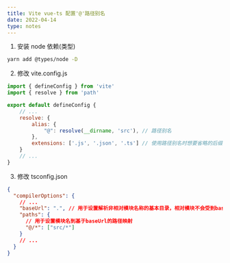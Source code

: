 ```yaml
---
title: Vite vue-ts 配置'@'路径别名
date: 2022-04-14
type: notes
---
```


1. 安装 node 依赖(类型)

```bash
yarn add @types/node -D
```

2. 修改 vite.config.js

```js
import { defineConfig } from 'vite'
import { resolve } from 'path'

export default defineConfig {
    // ...
    resolve: {
        alias: {
            "@": resolve(__dirname, 'src'), // 路径别名
        },
        extensions: ['.js', '.json', '.ts'] // 使用路径别名时想要省略的后缀名,可以自己 增减
    }
    // ...
}
```

3. 修改 tsconfig.json

```json
{
  "compilerOptions": {
    // ...
    "baseUrl": ".", // 用于设置解析非相对模块名称的基本目录，相对模块不会受到baseUrl的影响
    "paths": {
      // 用于设置模块名到基于baseUrl的路径映射
      "@/*": ["src/*"]
    }
    // ...
  }
}
```
